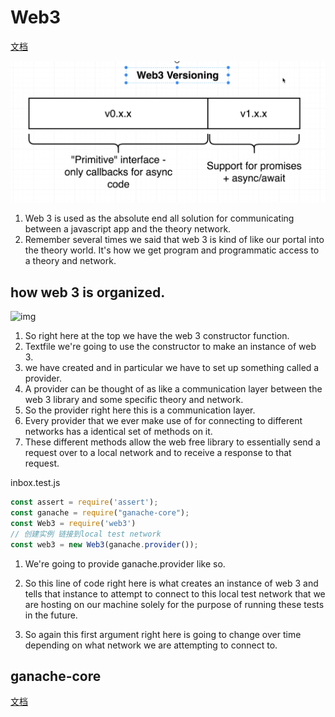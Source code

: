 # Web3
[文档](https://web3js.readthedocs.io/en/v1.3.0/)

![img](../image/section2/11.png ':size=800')

1. Web 3 is used as the absolute end all solution for communicating between a javascript app and the theory network.
2. Remember several times we said that web 3 is kind of like our portal into the theory world. It's how we get program and programmatic access to a theory and network.



## how web 3 is organized.
![img](../image/section2/12.ng ':size=800')

1. So right here at the top we have the web 3 constructor function.
2. Textfile we're going to use the constructor to make an instance of web 3.
3. we have created and in particular we have to set up something called a provider.
4. A provider can be thought of as like a communication layer between the web 3 library and some specific theory and network.
5. So the provider right here this is a communication layer.
6. Every provider that we ever make use of for connecting to different networks has a identical set of methods on it.
7. These different methods allow the web free library to essentially send a request over to a local network and to receive a response to that request.


inbox.test.js

```javascript
const assert = require('assert');
const ganache = require("ganache-core");
const Web3 = require('web3')
// 创建实例 链接到local test network
const web3 = new Web3(ganache.provider());

```

1. We're going to provide ganache.provider like so.

2. So this line of code right here is what creates an instance of web 3 and tells that instance to attempt to connect to this local test network that we are hosting on our machine solely for the purpose of running these tests in the future.
3. So again this first argument right here is going to change over time depending on what network we are attempting to connect to.


## ganache-core
[文档](https://github.com/trufflesuite/ganache-core)


